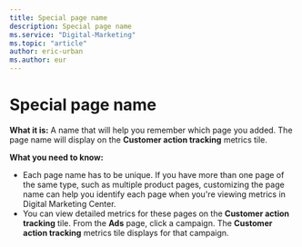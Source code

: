 ```yaml
---
title: Special page name
description: Special page name
ms.service: "Digital-Marketing"
ms.topic: "article"
author: eric-urban
ms.author: eur
---
```


# Special page name

**What it is:**  A name that will help you remember which page you added. The page name will display on the **Customer action tracking** metrics tile.

**What you need to know:**
- Each page name has to be unique. If you have more than one page of the same type, such as multiple product pages, customizing the page name can help you identify each page when you're viewing metrics in Digital Marketing Center.
- You can view detailed metrics for these pages on the **Customer action tracking** tile. From the **Ads** page, click a campaign. The **Customer action tracking** metrics tile displays for that campaign.


